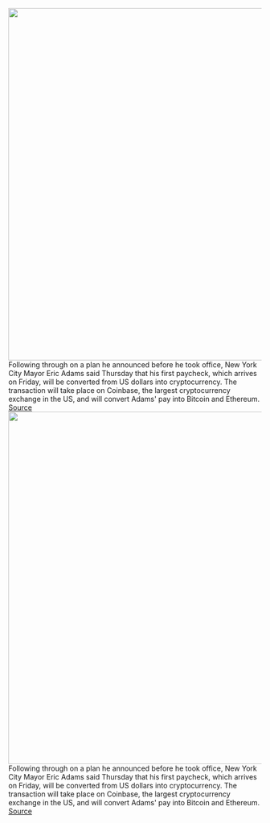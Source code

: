 <img src='https://cdn.vox-cdn.com/thumbor/__1K39NTjTbtpkOg4N8mDlC982M=/0x0:5289x3502/1200x800/filters:focal(2089x576:2935x1422)/cdn.vox-cdn.com/uploads/chorus_image/image/70412594/1365216853.0.jpg' width='700px' /><br/>
Following through on a plan he announced before he took office, New York City Mayor Eric Adams said Thursday that his first paycheck, which arrives on Friday, will be converted from US dollars into cryptocurrency. The transaction will take place on Coinbase, the largest cryptocurrency exchange in the US, and will convert Adams' pay into Bitcoin and Ethereum.
<a href='https://www.theverge.com/2022/1/20/22893275/nyc-mayor-adams-convert-paycheck-cryptocurrency-coinbase-bitcoin-ethereum'> Source <a/><img src='https://cdn.vox-cdn.com/thumbor/__1K39NTjTbtpkOg4N8mDlC982M=/0x0:5289x3502/1200x800/filters:focal(2089x576:2935x1422)/cdn.vox-cdn.com/uploads/chorus_image/image/70412594/1365216853.0.jpg' width='700px' /><br/>
Following through on a plan he announced before he took office, New York City Mayor Eric Adams said Thursday that his first paycheck, which arrives on Friday, will be converted from US dollars into cryptocurrency. The transaction will take place on Coinbase, the largest cryptocurrency exchange in the US, and will convert Adams' pay into Bitcoin and Ethereum.
<a href='https://www.theverge.com/2022/1/20/22893275/nyc-mayor-adams-convert-paycheck-cryptocurrency-coinbase-bitcoin-ethereum'> Source <a/>